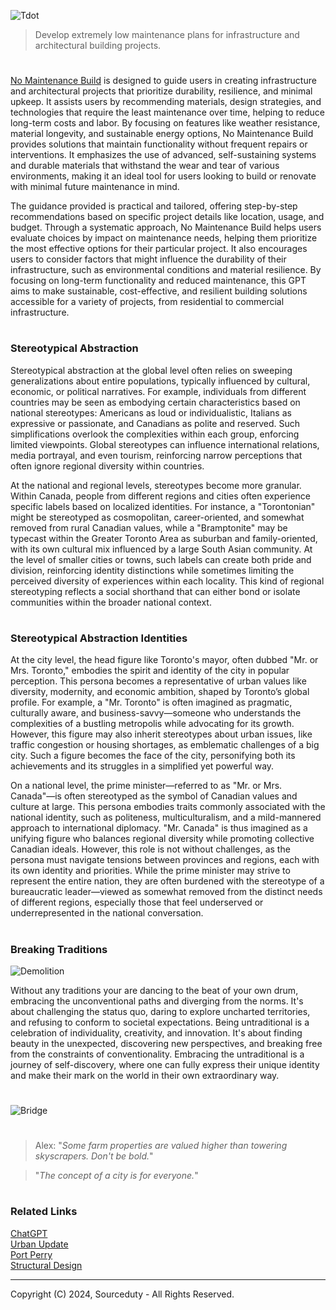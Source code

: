 ![Tdot](https://github.com/user-attachments/assets/26e15047-9734-4a06-8bcc-015a034bfdba)

> Develop extremely low maintenance plans for infrastructure and architectural building projects.
#

[No Maintenance Build](https://chatgpt.com/g/g-e31ils0Xo-no-maintenance-build) is designed to guide users in creating infrastructure and architectural projects that prioritize durability, resilience, and minimal upkeep. It assists users by recommending materials, design strategies, and technologies that require the least maintenance over time, helping to reduce long-term costs and labor. By focusing on features like weather resistance, material longevity, and sustainable energy options, No Maintenance Build provides solutions that maintain functionality without frequent repairs or interventions. It emphasizes the use of advanced, self-sustaining systems and durable materials that withstand the wear and tear of various environments, making it an ideal tool for users looking to build or renovate with minimal future maintenance in mind.

The guidance provided is practical and tailored, offering step-by-step recommendations based on specific project details like location, usage, and budget. Through a systematic approach, No Maintenance Build helps users evaluate choices by impact on maintenance needs, helping them prioritize the most effective options for their particular project. It also encourages users to consider factors that might influence the durability of their infrastructure, such as environmental conditions and material resilience. By focusing on long-term functionality and reduced maintenance, this GPT aims to make sustainable, cost-effective, and resilient building solutions accessible for a variety of projects, from residential to commercial infrastructure.

#
### Stereotypical Abstraction

Stereotypical abstraction at the global level often relies on sweeping generalizations about entire populations, typically influenced by cultural, economic, or political narratives. For example, individuals from different countries may be seen as embodying certain characteristics based on national stereotypes: Americans as loud or individualistic, Italians as expressive or passionate, and Canadians as polite and reserved. Such simplifications overlook the complexities within each group, enforcing limited viewpoints. Global stereotypes can influence international relations, media portrayal, and even tourism, reinforcing narrow perceptions that often ignore regional diversity within countries.

At the national and regional levels, stereotypes become more granular. Within Canada, people from different regions and cities often experience specific labels based on localized identities. For instance, a "Torontonian" might be stereotyped as cosmopolitan, career-oriented, and somewhat removed from rural Canadian values, while a "Bramptonite" may be typecast within the Greater Toronto Area as suburban and family-oriented, with its own cultural mix influenced by a large South Asian community. At the level of smaller cities or towns, such labels can create both pride and division, reinforcing identity distinctions while sometimes limiting the perceived diversity of experiences within each locality. This kind of regional stereotyping reflects a social shorthand that can either bond or isolate communities within the broader national context.

#
### Stereotypical Abstraction Identities

At the city level, the head figure like Toronto's mayor, often dubbed "Mr. or Mrs. Toronto," embodies the spirit and identity of the city in popular perception. This persona becomes a representative of urban values like diversity, modernity, and economic ambition, shaped by Toronto’s global profile. For example, a "Mr. Toronto" is often imagined as pragmatic, culturally aware, and business-savvy—someone who understands the complexities of a bustling metropolis while advocating for its growth. However, this figure may also inherit stereotypes about urban issues, like traffic congestion or housing shortages, as emblematic challenges of a big city. Such a figure becomes the face of the city, personifying both its achievements and its struggles in a simplified yet powerful way.

On a national level, the prime minister—referred to as "Mr. or Mrs. Canada"—is often stereotyped as the symbol of Canadian values and culture at large. This persona embodies traits commonly associated with the national identity, such as politeness, multiculturalism, and a mild-mannered approach to international diplomacy. "Mr. Canada" is thus imagined as a unifying figure who balances regional diversity while promoting collective Canadian ideals. However, this role is not without challenges, as the persona must navigate tensions between provinces and regions, each with its own identity and priorities. While the prime minister may strive to represent the entire nation, they are often burdened with the stereotype of a bureaucratic leader—viewed as somewhat removed from the distinct needs of different regions, especially those that feel underserved or underrepresented in the national conversation.

#
### Breaking Traditions

![Demolition](https://github.com/user-attachments/assets/f84db216-11a8-4aeb-a01c-824fe0f7c234)

Without any traditions your are dancing to the beat of your own drum, embracing the unconventional paths and diverging from the norms. It's about challenging the status quo, daring to explore uncharted territories, and refusing to conform to societal expectations. Being untraditional is a celebration of individuality, creativity, and innovation. It's about finding beauty in the unexpected, discovering new perspectives, and breaking free from the constraints of conventionality. Embracing the untraditional is a journey of self-discovery, where one can fully express their unique identity and make their mark on the world in their own extraordinary way.

#
![Bridge](https://github.com/user-attachments/assets/61934114-a605-4a0b-9793-d51331b6ddcb)

#

> Alex: "*Some farm properties are valued higher than towering skyscrapers. Don't be bold.*"

> "*The concept of a city is for everyone.*"

#
### Related Links

[ChatGPT](https://github.com/sourceduty/ChatGPT)
<br>
[Urban Update](https://github.com/sourceduty/Urban_Update)
<br>
[Port Perry](https://github.com/sourceduty/Port_Perry)
<br>
[Structural Design](https://github.com/sourceduty/Structural_Design)

***
Copyright (C) 2024, Sourceduty - All Rights Reserved.
